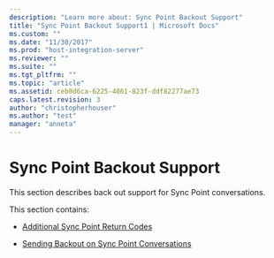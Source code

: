 ```yaml
---
description: "Learn more about: Sync Point Backout Support"
title: "Sync Point Backout Support1 | Microsoft Docs"
ms.custom: ""
ms.date: "11/30/2017"
ms.prod: "host-integration-server"
ms.reviewer: ""
ms.suite: ""
ms.tgt_pltfrm: ""
ms.topic: "article"
ms.assetid: ceb0d6ca-6225-4061-823f-ddf82277ae73
caps.latest.revision: 3
author: "christopherhouser"
ms.author: "test"
manager: "anneta"
---
```

# Sync Point Backout Support
This section describes back out support for Sync Point conversations.  
  
 This section contains:  
  
-   [Additional Sync Point Return Codes](../core/additional-sync-point-return-codes2.md)  
  
-   [Sending Backout on Sync Point Conversations](../core/sending-backout-on-sync-point-conversations1.md)
